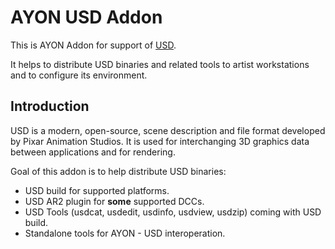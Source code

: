 # AYON USD Addon

This is AYON Addon for support of [USD](https://github.com/PixarAnimationStudios/OpenUSD).

It helps to distribute USD binaries and related tools to artist workstations and
to configure its environment.

## Introduction

USD is a modern, open-source, scene description and file format developed by
Pixar Animation Studios. It is used for interchanging 3D graphics data between
applications and for rendering.

Goal of this addon is to help distribute USD binaries:

- USD build for supported platforms.
- USD AR2 plugin for __some__ supported DCCs.
- USD Tools (usdcat, usdedit, usdinfo, usdview, usdzip) coming with USD build.
- Standalone tools for AYON - USD interoperation.
